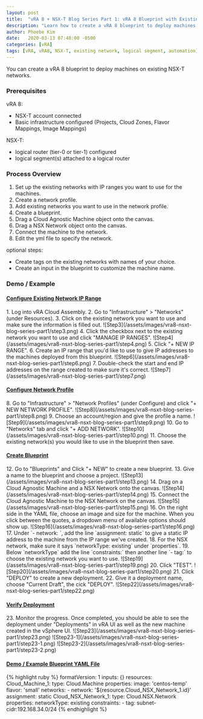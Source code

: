 ```yaml
---
layout: post
title:  "vRA 8 + NSX-T Blog Series Part 1: vRA 8 Blueprint with Existing NSX-T Networks"
description: "Learn how to create a vRA 8 blueprint to deploy machines on existing NSX-T networks."
author: Phoebe Kim
date:   2020-03-13 07:48:00 -0500
categories: [vRA]
tags: [vRA, vRA8, NSX-T, existing network, logical segment, automation]
---
```


You can create a vRA 8 blueprint to deploy machines on existing NSX-T networks. 

### Prerequisites
vRA 8:
* NSX-T account connected
* Basic infrastructure configured (Projects, Cloud Zones, Flavor Mappings, Image Mappings)

NSX-T:
* logical router (tier-0 or tier-1) configured
* logical segment(s) attached to a logical router


### Process Overview
1. Set up the existing networks with IP ranges you want to use for the machines.
2. Create a network profile.
3. Add existing networks you want to use in the network profile.
4. Create a blueprint. 
5. Drag a Cloud Agnostic Machine object onto the canvas.
6. Drag a NSX Network object onto the canvas.
7. Connect the machine to the network. 
8. Edit the yml file to specify the network. 

optional steps:
* Create tags on the existing networks with names of your choice.
* Create an input in the blueprint to customize the machine name.


### Demo / Example

<h4><u>Configure Existing Network IP Range</u></h4>
1. Log into vRA Cloud Assembly.
2. Go to "Infrastructure" > "Networks" (under Resources).
3. Click on the existing network you want to use and make sure the information is filled out. 
![Step3](/assets/images/vra8-nsxt-blog-series-part1/step3.png)
4. Click the checkbox next to the existing network you want to use and click "MANAGE IP RANGES".
![Step4](/assets/images/vra8-nsxt-blog-series-part1/step4.png)
5. Click "+ NEW IP RANGE".
6. Create an IP range that you'd like to use to give IP addresses to the machines deployed from this blueprint.
![Step6](/assets/images/vra8-nsxt-blog-series-part1/step6.png)
7. Double-check the start and end IP addresses on the range created to make sure it's correct.
![Step7](/assets/images/vra8-nsxt-blog-series-part1/step7.png)

<h4><u>Configure Network Profile</u></h4>
8. Go to "Infrastructure" > "Network Profiles" (under Configure) and click "+ NEW NETWORK PROFILE".
![Step8](/assets/images/vra8-nsxt-blog-series-part1/step8.png)
9. Choose an account/region and give the profile a name.
![Step9](/assets/images/vra8-nsxt-blog-series-part1/step9.png)
10. Go to "Networks" tab and click "+ ADD NETWORK".
![Step10](/assets/images/vra8-nsxt-blog-series-part1/step10.png)
11. Choose the existing network(s) you would like to use in the blueprint then save.

<h4><u>Create Blueprint</u></h4>
12. Go to "Blueprints" and Click "+ NEW" to create a new blueprint.
13. Give a name to the blueprint and choose a project.
![Step13](/assets/images/vra8-nsxt-blog-series-part1/step13.png)
14. Drag on a Cloud Agnostic Machine and a NSX Network onto the canvas. 
![Step14](/assets/images/vra8-nsxt-blog-series-part1/step14.png)
15. Connect the Cloud Agnostic Machine to the NSX Network on the canvas. 
![Step15](/assets/images/vra8-nsxt-blog-series-part1/step15.png)
16. On the right side in the YAML file, choose an image and size for the machine. When you click between the quotes, a dropdown menu of available options should show up.
![Step16](/assets/images/vra8-nsxt-blog-series-part1/step16.png)
17. Under `- network: `, add the line `assignment: static` to give a static IP address to the machine from the IP range we've created.
18. For the NSX network, make sure it says `networkType: existing` under `properties`.
19. Below `networkType` add the line `constraints:` then another line `- tag:` to choose the existing network you want to use.
![Step19](/assets/images/vra8-nsxt-blog-series-part1/step19.png)
20. Click "TEST".
![Step20](/assets/images/vra8-nsxt-blog-series-part1/step20.png)
21. Click "DEPLOY" to create a new deployment.
22. Give it a deployment name, choose "Current Draft", the cick "DEPLOY".
![Step22](/assets/images/vra8-nsxt-blog-series-part1/step22.png)

<h4><u>Verify Deployment</u></h4>
23. Monitor the progress. Once completed, you should be able to see the deployment under "Deployments" in vRA UI as well as the new machine created in the vSphere UI.
![Step23](/assets/images/vra8-nsxt-blog-series-part1/step23.png)
![Step23-1](/assets/images/vra8-nsxt-blog-series-part1/step23-1.png)
![Step23-2](/assets/images/vra8-nsxt-blog-series-part1/step23-2.png)

<h4><u>Demo / Example Blueprint YAML File</u></h4>
{% highlight ruby %}
formatVersion: 1
inputs: {}
resources:
  Cloud_Machine_1:
    type: Cloud.Machine
    properties:
      image: 'centos-temp'
      flavor: 'small'
      networks:
        - network: '${resource.Cloud_NSX_Network_1.id}'
          assignment: static
  Cloud_NSX_Network_1:
    type: Cloud.NSX.Network
    properties:
      networkType: existing
      constraints: 
        - tag: subnet-cidr:192.168.34.0/24
{% endhighlight %}
